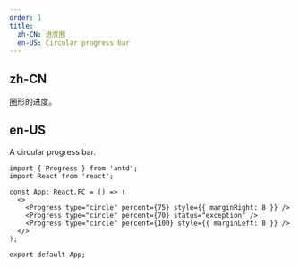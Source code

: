 ```yaml
---
order: 1
title:
  zh-CN: 进度圈
  en-US: Circular progress bar
---
```


## zh-CN

圈形的进度。

## en-US

A circular progress bar.

```tsx
import { Progress } from 'antd';
import React from 'react';

const App: React.FC = () => (
  <>
    <Progress type="circle" percent={75} style={{ marginRight: 8 }} />
    <Progress type="circle" percent={70} status="exception" />
    <Progress type="circle" percent={100} style={{ marginLeft: 8 }} />
  </>
);

export default App;
```
